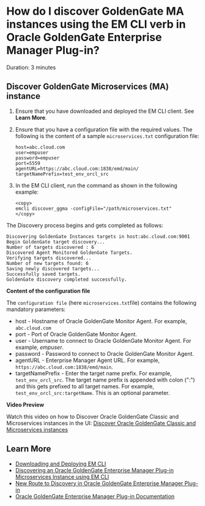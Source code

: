 # How do I discover GoldenGate MA instances using the EM CLI verb in Oracle GoldenGate Enterprise Manager Plug-in?
Duration: 3 minutes


## Discover GoldenGate Microservices (MA) instance

1. Ensure that you have downloaded and deployed the EM CLI client. See **Learn More**.
2. Ensure that you have a configuration file with the required values. The following is the content of a sample `microservices.txt` configuration file:

    ```
    host=abc.cloud.com
    user=empuser
    password=empuser
    port=5559
    agentURL=https://abc.cloud.com:1838/emd/main/
    targetNamePrefix=test_env_orcl_src
    ```  
3. In the EM CLI client, run the command as shown in the following example:

    ```
    <copy>
    emcli discover_ggma -configFile="/path/microservices.txt"
    </copy>
    ```   
The Discovery process begins and gets completed as follows:
```
Discovering GoldenGate Instances targets in host:abc.cloud.com:9001
Begin GoldenGate target discovery...
Number of targets discovered : 6
Discovered Agent Monitored GoldenGate Targets.
Verifying targets discovered...
Number of new targets found: 6
Saving newly discovered targets...
Successfully saved targets.
GoldenGate discovery completed successfully.
```

**Content of the configuration file**

The `configuration file` (here `microservices.txt`file) contains the following mandatory parameters:

* host - Hostname of Oracle GoldenGate Monitor Agent. For example, `abc.cloud.com`
* port - Port of Oracle GoldenGate Monitor Agent.
* user - Username to connect to Oracle GoldenGate Monitor Agent. For example, *empuser*.
* password - Password to connect to Oracle GoldenGate Monitor Agent.
* agentURL - Enterprise Manager Agent URL. For example, `https://abc.cloud.com:1838/emd/main`.
* targetNamePrefix - Enter the target name prefix. For example, `test_env_orcl_src`. The target name prefix is appended with colon (":") and this gets prefixed to all target names. For example, `test_env_orcl_src:targetName`. This is an optional parameter.



**Video Preview**

Watch this video on how to Discover Oracle GoldenGate Classic and Microservices instances in the UI: [Discover Oracle GoldenGate Classic and Microservices instances](youtube:KAfmbzGDe9E)


## Learn More

* [Downloading and Deploying EM CLI ](https://docs.oracle.com/en/enterprise-manager/cloud-control/enterprise-manager-cloud-control/13.4/emcli/downloading-and-deploying-em-cli.html#GUID-5DD77C55-387D-43C3-9DC2-2245569A6AFF)
* [Discovering an Oracle GoldenGate Enterprise Manager Plug-in Microservices Instance using EM CLI](https://docs.oracle.com/en/middleware/goldengate/emplugin/13.5.1/empug/discovering-oracle-goldengate-targets-ma-instance-emcli.html#GUID-57AA8120-69C2-4818-9021-91E5F8BFFB7C)
* [New Route to Discovery in Oracle GoldenGate Enterprise Manager Plug-in](https://blogs.oracle.com/dataintegration/post/new-route-to-discovery-in-oracle-goldengate-enterprise-manager-plug-in-134200)
* [Oracle GoldenGate Enterprise Manager Plug-in Documentation](https://docs.oracle.com/en/middleware/goldengate/emplugin/index.html)
